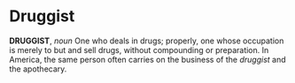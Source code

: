 # Druggist

**DRUGGIST**, _noun_ One who deals in drugs; properly, one whose occupation is merely to but and sell drugs, without compounding or preparation. In America, the same person often carries on the business of the _druggist_ and the apothecary.